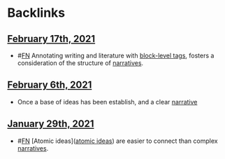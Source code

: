 
# Backlinks
## [February 17th, 2021](<February 17th, 2021.md>)
- #[FN](<FN.md>) Annotating writing and literature with [block-level tags](<block-level tags.md>), fosters a consideration of the structure of [narratives](<narratives.md>).

## [February 6th, 2021](<February 6th, 2021.md>)
- Once a base of ideas has been establish, and a clear [narrative]([narratives](<narratives.md>))

## [January 29th, 2021](<January 29th, 2021.md>)
- #[FN](<FN.md>) [Atomic ideas]([atomic ideas](<atomic ideas.md>)) are easier to connect than complex [narratives](<narratives.md>).

